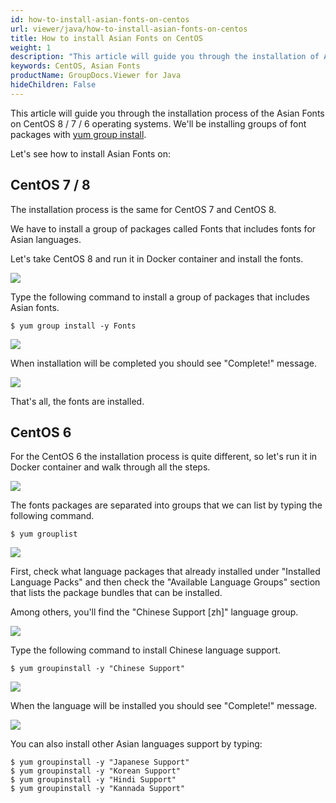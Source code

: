 ```yaml
---
id: how-to-install-asian-fonts-on-centos
url: viewer/java/how-to-install-asian-fonts-on-centos
title: How to install Asian Fonts on CentOS
weight: 1
description: "This article will guide you through the installation of Asian Fonts on CentOS 6 / 7 / 8."
keywords: CentOS, Asian Fonts
productName: GroupDocs.Viewer for Java
hideChildren: False
---
```

This article will guide you through the installation process of the Asian Fonts on CentOS 8 / 7 / 6 operating systems. We'll be installing groups of font packages with [yum group install](https://access.redhat.com/documentation/en-us/red_hat_enterprise_linux/7/html/system_administrators_guide/sec-working_with_package_groups).

Let's see how to install Asian Fonts on:


## CentOS 7 / 8

The installation process is the same for CentOS 7 and CentOS 8.

We have to install a group of packages called Fonts that includes fonts for Asian languages.

Let's take CentOS 8 and run it in Docker container and install the fonts. 

![](viewer/java/images/how-to-install-asian-fonts-on-centos.png)

Type the following command to install a group of packages that includes Asian fonts.

```shell script
$ yum group install -y Fonts
```

  
![](viewer/java/images/how-to-install-asian-fonts-on-centos_1.png)

When installation will be completed you should see "Complete!" message.

![](viewer/java/images/how-to-install-asian-fonts-on-centos_2.png)

That's all, the fonts are installed.

## CentOS 6

For the CentOS 6 the installation process is quite different, so let's run it in Docker container and walk through all the steps.

![](viewer/java/images/how-to-install-asian-fonts-on-centos_3.png)

The fonts packages are separated into groups that we can list by typing the following command. 

```shell script
$ yum grouplist
```

![](viewer/java/images/how-to-install-asian-fonts-on-centos_4.png)

First, check what language packages that already installed under "Installed Language Packs" and then check the "Available Language Groups" section that lists the package bundles that can be installed.

Among others, you'll find the "Chinese Support \[zh\]" language group.

![](viewer/java/images/how-to-install-asian-fonts-on-centos_5.png)

Type the following command to install Chinese language support.

```shell script
$ yum groupinstall -y "Chinese Support"
```

![](viewer/java/images/how-to-install-asian-fonts-on-centos_6.png)

When the language will be installed you should see "Complete!" message.

![](viewer/java/images/how-to-install-asian-fonts-on-centos_7.png)

You can also install other Asian languages support by typing:

```shell script
$ yum groupinstall -y "Japanese Support"
$ yum groupinstall -y "Korean Support"
$ yum groupinstall -y "Hindi Support"
$ yum groupinstall -y "Kannada Support"
```
